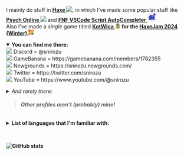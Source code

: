 I mainly do stuff in **[Haxe <img src="https://upload.wikimedia.org/wikipedia/commons/thumb/8/89/Haxe_logo.svg/240px-Haxe_logo.svg.png" width="13"/>](https://haxe.org/)**, in which I've made some popular stuff like **[Psych Online <img src="https://raw.githubusercontent.com/Snirozu/Funkin-Psych-Online/main/art/icon32.png" width="18"/>](https://github.com/Snirozu/Funkin-Psych-Online)** and **[FNF VSCode Script AutoCompleter <img src="https://raw.githubusercontent.com/Snirozu/Funkin-Script-AutoComplete/refs/heads/master/images/icon.png" width="24"/>](https://github.com/Snirozu/Funkin-Script-AutoComplete)** <br>
Also I've made a *single* game titled **[KotWica <img src="https://raw.githubusercontent.com/Snirozu/hxjam24/refs/heads/main/assets/images/icon.png" width="15"/>](https://snirozu.itch.io/kotwica) for the [HaxeJam 2024 (Winter) <img src="https://raw.githubusercontent.com/haxejam/assets/refs/heads/master/logo/logo-without-text.png" width="15"/>](https://itch.io/jam/haxejam-2024-winter-jam)**

<details open>

<summary> <b>You can find me there:</b> </summary>
<img src="https://assets-global.website-files.com/6257adef93867e50d84d30e2/636e0a69f118df70ad7828d4_icon_clyde_blurple_RGB.svg" width="18"/> Discord = @snirozu <br>
<img src="https://user-images.githubusercontent.com/72814880/201487264-7b657448-85a9-4a54-8b8d-9331aa53adf4.png" width="18"> GameBanana = https://gamebanana.com/members/1782355 <br>
<img src="https://www.newgrounds.com/downloads/designassets/assets/ng_logo.png" width="18"> Newgrounds = https://snirozu.newgrounds.com/ <br>
<img src="https://upload.wikimedia.org/wikipedia/commons/thumb/6/6f/Logo_of_Twitter.svg/2491px-Logo_of_Twitter.svg.png" width="18"/> Twitter = https://twitter.com/snirozu <br>
<img src="https://upload.wikimedia.org/wikipedia/commons/thumb/0/09/YouTube_full-color_icon_%282017%29.svg/800px-YouTube_full-color_icon_%282017%29.svg.png" width="18"> YouTube = https://www.youtube.com/@snirozu

<p></p>
<details>
<summary> <i> And rarely there: </i> </summary>
<img src="https://assets.tumblr.com/pop/manifest/favicon-cfddd25f.svg" width="18"> Tumblr = https://www.tumblr.com/snirozu <br>
<img src="https://bsky.app/static/favicon-32x32.png" width="18"> Bluesky = https://bsky.app/profile/sniro.boo <br>
<img src="https://www.redditstatic.com/desktop2x/img/favicon/favicon-32x32.png" width="18"> Reddit = https://www.reddit.com/user/Snirozu/ <br>
</details>

> ###### **Other profiles aren't (probably) mine!**
</details>

<details>
<summary> <b>List of languages that I'm familiar with:<b> </summary>
<img title="Haxe" src="https://upload.wikimedia.org/wikipedia/commons/thumb/8/89/Haxe_logo.svg/240px-Haxe_logo.svg.png" width="48"/>,
<img title="Java" src="https://cdn4.iconfinder.com/data/icons/logos-and-brands/512/181_Java_logo_logos-512.png" width="48"/>,
<img title="TypeScript" src="https://upload.wikimedia.org/wikipedia/commons/thumb/4/4c/Typescript_logo_2020.svg/1200px-Typescript_logo_2020.svg.png" width="48"/>,
<img title="Lua" src="https://upload.wikimedia.org/wikipedia/commons/thumb/c/cf/Lua-Logo.svg/1200px-Lua-Logo.svg.png" width="48"/>
<!-- <img title="THE HOLY C !!!!" src="https://upload.wikimedia.org/wikipedia/commons/thumb/3/33/HolyC_Logo.svg/1822px-HolyC_Logo.svg.png" width="48"> -->
</details>

<p></p>
<br>

![GitHub stats](https://github-readme-stats.vercel.app/api?username=Snirozu&show_icons=true&theme=merko)
